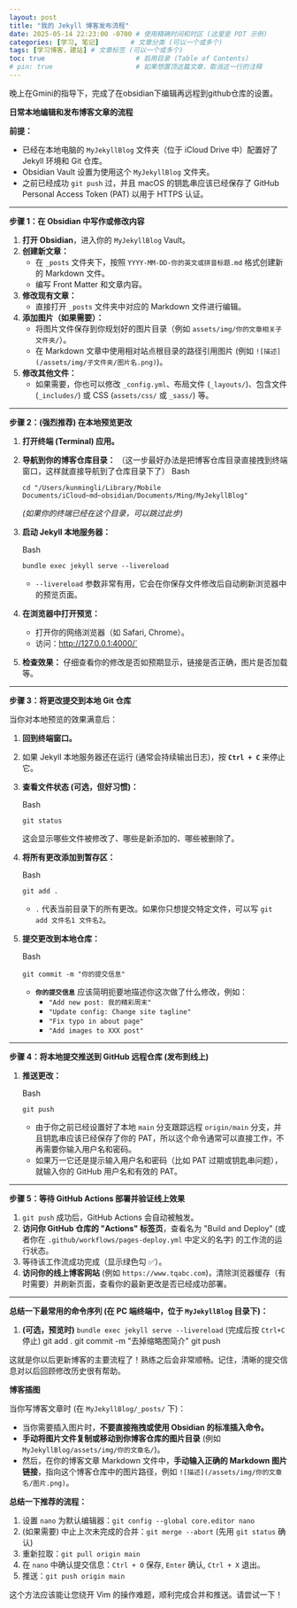 ```yaml
---
layout: post
title: "我的 Jekyll 博客发布流程"
date: 2025-05-14 22:23:00 -0700 # 使用精确时间和时区 (这里是 PDT 示例)
categories: [学习, 笔记]        # 文章分类 (可以一个或多个)
tags: [学习博客，建站] # 文章标签 (可以一个或多个)
toc: true                       # 启用目录 (Table of Contents)
# pin: true                     # 如果想置顶这篇文章，取消这一行的注释
---
```


晚上在Gmini的指导下，完成了在obsidian下编辑再远程到github仓库的设置。


**日常本地编辑和发布博客文章的流程**

**前提：**

- 已经在本地电脑的 `MyJekyllBlog` 文件夹（位于 iCloud Drive 中）配置好了 Jekyll 环境和 Git 仓库。
- Obsidian Vault 设置为使用这个 `MyJekyllBlog` 文件夹。
- 之前已经成功 `git push` 过，并且 macOS 的钥匙串应该已经保存了 GitHub Personal Access Token (PAT) 以用于 HTTPS 认证。

---

**步骤 1：在 Obsidian 中写作或修改内容**

1. **打开 Obsidian**，进入你的 `MyJekyllBlog` Vault。
2. **创建新文章：**
    - 在 `_posts` 文件夹下，按照 `YYYY-MM-DD-你的英文或拼音标题.md` 格式创建新的 Markdown 文件。
    - 编写 Front Matter 和文章内容。
3. **修改现有文章：**
    - 直接打开 `_posts` 文件夹中对应的 Markdown 文件进行编辑。
4. **添加图片（如果需要）：**
    - 将图片文件保存到你规划好的图片目录（例如 `assets/img/你的文章相关子文件夹/`）。
    - 在 Markdown 文章中使用相对站点根目录的路径引用图片 (例如 `![描述](/assets/img/子文件夹/图片名.png)`)。
5. **修改其他文件：**
    - 如果需要，你也可以修改 `_config.yml`、布局文件 (`_layouts/`)、包含文件 (`_includes/`) 或 CSS (`assets/css/` 或 `_sass/`) 等。

---

**步骤 2：(强烈推荐) 在本地预览更改**

1. **打开终端 (Terminal) 应用。**
2. **导航到你的博客仓库目录：**
    （这一步最好办法是把博客仓库目录直接拽到终端窗口，这样就直接导航到了仓库目录下了）
    Bash
    
    ```
    cd "/Users/kunmingli/Library/Mobile Documents/iCloud~md~obsidian/Documents/Ming/MyJekyllBlog"
    ```
    
    _(如果你的终端已经在这个目录，可以跳过此步)_
3. **启动 Jekyll 本地服务器：**
    
    Bash
    
    ```
    bundle exec jekyll serve --livereload
    ```
    
    - `--livereload` 参数非常有用，它会在你保存文件修改后自动刷新浏览器中的预览页面。
4. **在浏览器中打开预览：**
    - 打开你的网络浏览器（如 Safari, Chrome）。
    - 访问：http://127.0.0.1:4000/`
5. **检查效果：** 仔细查看你的修改是否如预期显示，链接是否正确，图片是否加载等。

---

**步骤 3：将更改提交到本地 Git 仓库**

当你对本地预览的效果满意后：

1. **回到终端窗口。**
2. 如果 Jekyll 本地服务器还在运行 (通常会持续输出日志)，按 **`Ctrl + C`** 来停止它。
3. **查看文件状态 (可选，但好习惯)：**
    
    Bash
    
    ```
    git status
    ```
    
    这会显示哪些文件被修改了、哪些是新添加的、哪些被删除了。
4. **将所有更改添加到暂存区：**
    
    Bash
    
    ```
    git add .
    ```
    
    - `.` 代表当前目录下的所有更改。如果你只想提交特定文件，可以写 `git add 文件名1 文件名2`。
5. **提交更改到本地仓库：**
    
    Bash
    
    ```
    git commit -m "你的提交信息"
    ```
    
    - **`你的提交信息`** 应该简明扼要地描述你这次做了什么修改，例如：
        - `"Add new post: 我的精彩周末"`
        - `"Update config: Change site tagline"`
        - `"Fix typo in about page"`
        - `"Add images to XXX post"`

---

**步骤 4：将本地提交推送到 GitHub 远程仓库 (发布到线上)**

1. **推送更改：**
    
    Bash
    
    ```
    git push
    ```
    
    - 由于你之前已经设置好了本地 `main` 分支跟踪远程 `origin/main` 分支，并且钥匙串应该已经保存了你的 PAT，所以这个命令通常可以直接工作，不再需要你输入用户名和密码。
    - 如果万一它还是提示输入用户名和密码（比如 PAT 过期或钥匙串问题），就输入你的 GitHub 用户名和有效的 PAT。

---

**步骤 5：等待 GitHub Actions 部署并验证线上效果**

1. `git push` 成功后，GitHub Actions 会自动被触发。
2. **访问你 GitHub 仓库的 "Actions" 标签页**，查看名为 "Build and Deploy" (或者你在 `.github/workflows/pages-deploy.yml` 中定义的名字) 的工作流的运行状态。
3. 等待该工作流成功完成（显示绿色勾 ✅）。
4. **访问你的线上博客网站** (例如 `https://www.tqabc.com`)，清除浏览器缓存（有时需要）并刷新页面，查看你的最新更改是否已经成功部署。

---

**总结一下最常用的命令序列 (在 PC 端终端中，位于 `MyJekyllBlog` 目录下)：**

1. **(可选，预览时)** `bundle exec jekyll serve --livereload` (完成后按 `Ctrl+C` 停止)
 git add .
 git commit -m "去掉缩略图简介"
 git push

这就是你以后更新博客的主要流程了！熟练之后会非常顺畅。记住，清晰的提交信息对以后回顾修改历史很有帮助。

**博客插图**

当你写博客文章时 (在 `MyJekyllBlog/_posts/` 下)：
- 当你需要插入图片时，**不要直接拖拽或使用 Obsidian 的标准插入命令。**
- **手动将图片文件复制或移动到你博客仓库的图片目录** (例如 `MyJekyllBlog/assets/img/你的文章名/`)。
- 然后，在你的博客文章 Markdown 文件中，**手动输入正确的 Markdown 图片链接**，指向这个博客仓库中的图片路径，例如 `![描述](/assets/img/你的文章名/图片.png)`。

**总结一下推荐的流程：**

1. 设置 `nano` 为默认编辑器：`git config --global core.editor nano`
2. (如果需要) 中止上次未完成的合并：`git merge --abort` (先用 `git status` 确认)
3. 重新拉取：`git pull origin main`
4. 在 `nano` 中确认提交信息：`Ctrl + O` 保存, `Enter` 确认, `Ctrl + X` 退出。
5. 推送：`git push origin main`

这个方法应该能让您绕开 Vim 的操作难题，顺利完成合并和推送。请尝试一下！